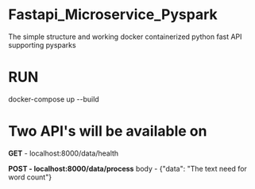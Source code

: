 # Fastapi_Microservice_Pyspark
The simple structure and working docker containerized python fast API supporting pysparks

# **RUN**
docker-compose up --build

# **Two API's will be available on**

**GET** - localhost:8000/data/health

**POST - localhost:8000/data/process**
body - {"data": "The text need for word count"}
